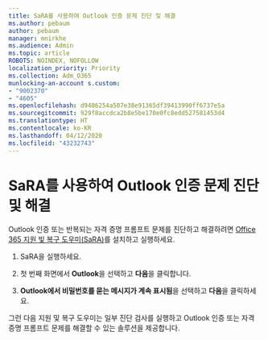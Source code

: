 ```yaml
---
title: SaRA를 사용하여 Outlook 인증 문제 진단 및 해결
ms.author: pebaum
author: pebaum
manager: mnirkhe
ms.audience: Admin
ms.topic: article
ROBOTS: NOINDEX, NOFOLLOW
localization_priority: Priority
ms.collection: Adm_O365
munlocking-an-account s.custom:
- "9002370"
- "4605"
ms.openlocfilehash: d9486254a507e38e91365df39413990ff6737e5a
ms.sourcegitcommit: 929f8accdca2b8e5be170e0fc8edd527581453d4
ms.translationtype: HT
ms.contentlocale: ko-KR
ms.lasthandoff: 04/12/2020
ms.locfileid: "43232743"
---
```

# <a name="use-sara-to-diagnose-and-resolve-outlook-authentication-issues"></a>SaRA를 사용하여 Outlook 인증 문제 진단 및 해결

Outlook 인증 또는 반복되는 자격 증명 프롬프트 문제를 진단하고 해결하려면 [Office 365 지원 빛 복구 도우미(SaRA)](https://diagnostics.office.com/#/)를 설치하고 실행하세요.

1. SaRA을 실행하세요.

2. 첫 번째 화면에서 **Outlook**을 선택하고 **다음**을 클릭합니다.

3. **Outlook에서 비밀번호를 묻는 메시지가 계속 표시됨**을 선택하고 **다음**을 클릭하세요.

그런 다음 지원 및 복구 도우미는 일부 진단 검사를 실행하고 Outlook 인증 또는 자격 증명 프롬프트 문제를 해결할 수 있는 솔루션을 제공합니다.
